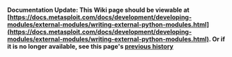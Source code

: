 <!-- Maintainers:  Please do not modify this file directly, create a pull request instead -->

**Documentation Update: This Wiki page should be viewable at [https://docs.metasploit.com/docs/development/developing-modules/external-modules/writing-external-python-modules.html](https://docs.metasploit.com/docs/development/developing-modules/external-modules/writing-external-python-modules.html). Or if it is no longer available, see this page's [previous history](./_history)**

